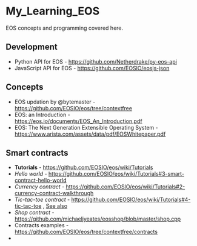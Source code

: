 # My_Learning_EOS
EOS concepts and programming covered here.

## Development
* Python API for EOS - https://github.com/Netherdrake/py-eos-api
* JavaScript API for EOS - https://github.com/EOSIO/eosjs-json

## Concepts
* EOS updation by @bytemaster - https://github.com/EOSIO/eos/tree/contextfree
* EOS: an Introduction - https://eos.io/documents/EOS_An_Introduction.pdf
* EOS: The Next Generation Extensible Operating System - https://www.arista.com/assets/data/pdf/EOSWhitepaper.pdf

## Smart contracts
* **Tutorials** - https://github.com/EOSIO/eos/wiki/Tutorials
* _Hello world_ - https://github.com/EOSIO/eos/wiki/Tutorials#3-smart-contract-hello-world
* _Currency contract_ - https://github.com/EOSIO/eos/wiki/Tutorials#2-currency-contract-walkthrough
* _Tic-tac-toe contract_ - https://github.com/EOSIO/eos/wiki/Tutorials#4-tic-tac-toe , [See also](https://github.com/andriantolie/tic_tac_toe/blob/master/tic_tac_toe.cpp)
* _Shop contract_ - https://github.com/michaeljyeates/eosshop/blob/master/shop.cpp
* Contracts examples - https://github.com/EOSIO/eos/tree/contextfree/contracts
* 

